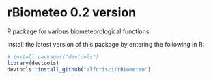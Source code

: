 # rBiometeo 0.2 version

R package for various biometeorological functions.

Install the latest version of this package by entering the following in R:
```R
# install.packages("devtools")
library(devtools)
devtools::install_github("alfcrisci/rBiometeo")


```
